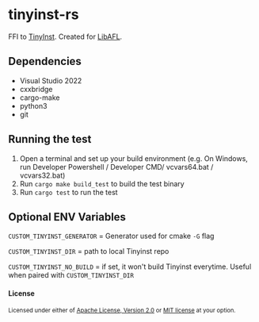 # tinyinst-rs

FFI to [TinyInst](https://github.com/googleprojectzero/TinyInst). Created for [LibAFL](https://github.com/AFLplusplus/LibAFL).

## Dependencies

* Visual Studio 2022
* cxxbridge
* cargo-make
* python3
* git

## Running the test

1. Open a terminal and set up your build environment (e.g. On Windows, run Developer Powershell / Developer CMD/ vcvars64.bat / vcvars32.bat)
2. Run `cargo make build_test` to build the test binary
3. Run `cargo test` to run the test


## Optional ENV Variables

`CUSTOM_TINYINST_GENERATOR` = Generator used for cmake `-G` flag

`CUSTOM_TINYINST_DIR` = path to local Tinyinst repo

`CUSTOM_TINYINST_NO_BUILD` = if set, it won't build Tinyinst everytime. Useful when paired with `CUSTOM_TINYINST_DIR`


#### License

<sup>
Licensed under either of <a href="LICENSE-APACHE">Apache License, Version
2.0</a> or <a href="LICENSE-MIT">MIT license</a> at your option.
</sup>
